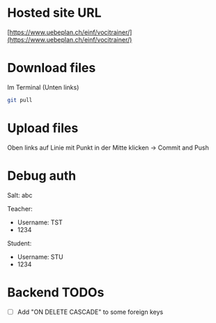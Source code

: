 # Hosted site URL
[https://www.uebeplan.ch/einf/vocitrainer/](https://www.uebeplan.ch/einf/vocitrainer/)

# Download files

Im Terminal (Unten links)
```bash
git pull
```

# Upload files

Oben links auf Linie mit Punkt in der Mitte klicken
-> Commit and Push

# Debug auth

Salt: abc

Teacher:
- Username: TST
- 1234

Student:
- Username: STU
- 1234

# Backend TODOs
- [ ] Add "ON DELETE CASCADE" to some foreign keys